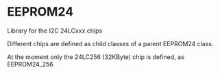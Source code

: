 # EEPROM24
Library for the I2C 24LCxxx chips

Different chips are defined as child classes of a parent EEPROM24 class.

At the moment only the 24LC256 (32KByte) chip is defined, as EEPROM24_256
